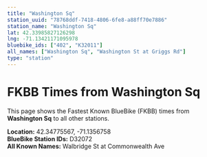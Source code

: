 ```yaml
---
title: "Washington Sq"
station_uuid: "78768ddf-7418-4806-6fe8-a88ff70e7886"
station_name: "Washington Sq"
lat: 42.33985827126298
lng: -71.13421171095978
bluebike_ids: ["402", "K32011"]
all_names: ["Washington Sq", "Washington St at Griggs Rd"]
type: "station"
---
```


# FKBB Times from Washington Sq

This page shows the Fastest Known BlueBike (FKBB) times from **Washington Sq** to all other stations.

**Location:** 42.34775567, -71.1356758  
**BlueBike Station IDs:** D32072  
**All Known Names:** Walbridge St at Commonwealth Ave

